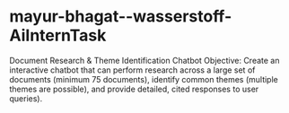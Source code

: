 # mayur-bhagat--wasserstoff-AiInternTask
Document Research &amp; Theme Identification Chatbot Objective: Create an interactive chatbot that can perform research across a large set of documents (minimum 75 documents), identify common themes (multiple themes are possible), and provide detailed, cited responses to user queries).
